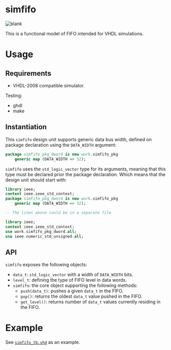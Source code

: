 # simfifo

![blank](https://github.com/MatthieuMichon/simfifo/actions/workflows/blank.yml/badge.svg)

This is a functional model of FIFO intended for VHDL simulations.

# Usage

## Requirements

* VHDL-2008 compatible simulator.

Testing:

* ghdl
* make

## Instantiation

This `simfifo` design unit supports generic data bus width, defined on package declaration using the `DATA_WIDTH` argument:

```vhd
package simfifo_pkg_dword is new work.simfifo_pkg
    generic map (DATA_WIDTH => 32);
```

`simfifo` uses the `std_logic_vector` type for its arguments, meaning that this type must be declared prior the package declaration. Which means that the design unit should start with:

```vhd
library ieee;
context ieee.ieee_std_context;
package simfifo_pkg_dword is new work.simfifo_pkg
    generic map (DATA_WIDTH => 32);

-- The lines above could be in a separate file

library ieee;
context ieee.ieee_std_context;
use work.simfifo_pkg_dword.all;
use ieee.numeric_std_unsigned.all;
```

## API

`simfifo` exposes the following objects:
- `data_t`: `std_logic_vector` with a width of `DATA_WIDTH` bits.
- `level_t`: defining the type of FIFO level in data words.
- `simfifo`: the core object supporting the following methods:
  - `push(data_t)`: pushes a given `data_t` in the FIFO.
  - `pop()`: returns the oldest `data_t` value pushed in the FIFO.
  - `get_level()`: returns number of `data_t` values currently residing in the FIFO.

# Example

See [`simfifo_tb.vhd`](./simfifo_tb.vhd) as an example.
